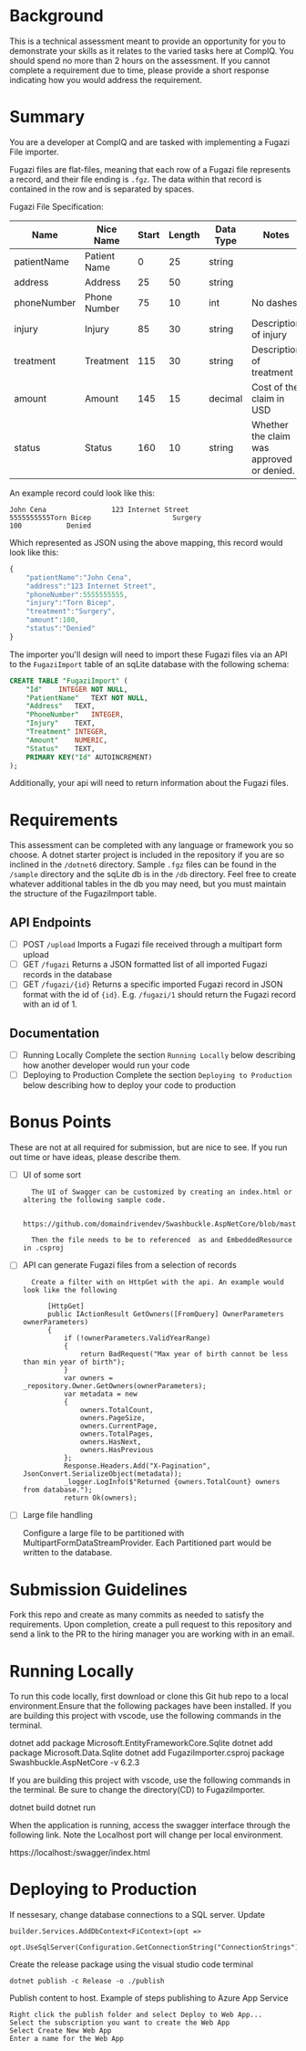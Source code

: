 # Background

This is a technical assessment meant to provide an opportunity for you
to demonstrate your skills as it relates to the varied tasks here at
CompIQ. You should spend no more than 2 hours on the assessment. If you
cannot complete a requirement due to time, please provide a short
response indicating how you would address the requirement.

# Summary

You are a developer at CompIQ and are tasked with implementing a Fugazi
File importer.

Fugazi files are flat-files, meaning that each row of a Fugazi file
represents a record, and their file ending is `.fgz`. The data within
that record is contained in the row and is separated by spaces.

Fugazi File Specification:

  | Name          | Nice Name      | Start   | Length   | Data Type   | Notes
  | ------------- | -------------- | ------- | -------- | ----------- | -------------------------------------------
  | patientName   | Patient Name   | 0       | 25       | string      
  | address       | Address        | 25      | 50       | string      
  | phoneNumber   | Phone Number   | 75      | 10       | int         | No dashes
  | injury        | Injury         | 85      | 30       | string      | Description of injury
  | treatment     | Treatment      | 115     | 30       | string      | Description of treatment
  | amount        | Amount         | 145     | 15       | decimal     | Cost of the claim in USD
  | status        | Status         | 160     | 10       | string      | Whether the claim was approved or denied.

An example record could look like this:

`John Cena                123 Internet Street                               5555555555Torn Bicep                    Surgery                       100           Denied`

Which represented as JSON using the above mapping, this record would
look like this:

``` javascript
{
    "patientName":"John Cena",
    "address":"123 Internet Street",
    "phoneNumber":5555555555,
    "injury":"Torn Bicep",
    "treatment":"Surgery",
    "amount":100,
    "status":"Denied"
}
```

The importer you\'ll design will need to import these Fugazi files via
an API to the `FugaziImport` table of an sqLite database with the
following schema:

``` sql
CREATE TABLE "FugaziImport" (
    "Id"    INTEGER NOT NULL,
    "PatientName"   TEXT NOT NULL,
    "Address"   TEXT,
    "PhoneNumber"   INTEGER,
    "Injury"    TEXT,
    "Treatment" INTEGER,
    "Amount"    NUMERIC,
    "Status"    TEXT,
    PRIMARY KEY("Id" AUTOINCREMENT)
);
```

Additionally, your api will need to return information about the Fugazi
files.

# Requirements

This assessment can be completed with any language or framework you so
choose. A dotnet starter project is included in the repository if you
are so inclined in the `/dotnet6` directory. Sample `.fgz` files can be
found in the `/sample` directory and the sqLite db is in the `/db`
directory. Feel free to create whatever additional tables in the db you
may need, but you must maintain the structure of the FugaziImport table.

## API Endpoints

-   [ ] POST `/upload` Imports a Fugazi file received through a
    multipart form upload
-   [ ] GET `/fugazi` Returns a JSON formatted list of all imported
    Fugazi records in the database
-   [ ] GET `/fugazi/{id}` Returns a specific imported Fugazi record in
    JSON format with the id of `{id}`. E.g. `/fugazi/1` should return
    the Fugazi record with an id of 1.

## Documentation

-   [ ] Running Locally Complete the section `Running Locally` below
    describing how another developer would run your code
-   [ ] Deploying to Production Complete the section
    `Deploying to Production` below describing how to deploy your code
    to production

# Bonus Points

These are not at all required for submission, but are nice to see. If
you run out time or have ideas, please describe them.

-   [ ] UI of some sort

        The UI of Swagger can be customized by creating an index.html or altering the following sample code.

        https://github.com/domaindrivendev/Swashbuckle.AspNetCore/blob/master/src/Swashbuckle.AspNetCore.SwaggerUI/index.html

        Then the file needs to be to referenced  as and EmbeddedResource in .csproj


-   [ ] API can generate Fugazi files from a selection of records

        Create a filter with on HttpGet with the api. An example would look like the following

            [HttpGet]
            public IActionResult GetOwners([FromQuery] OwnerParameters ownerParameters)
            {
                if (!ownerParameters.ValidYearRange)
                {
                    return BadRequest("Max year of birth cannot be less than min year of birth");
                }
                var owners = _repository.Owner.GetOwners(ownerParameters);
                var metadata = new
                {
                    owners.TotalCount,
                    owners.PageSize,
                    owners.CurrentPage,
                    owners.TotalPages,
                    owners.HasNext,
                    owners.HasPrevious
                };
                Response.Headers.Add("X-Pagination", JsonConvert.SerializeObject(metadata));
                _logger.LogInfo($"Returned {owners.TotalCount} owners from database.");
                return Ok(owners);


-   [ ] Large file handling

    Configure a large file to be partitioned with MultipartFormDataStreamProvider. Each Partitioned part would be written to the database. 

# Submission Guidelines

Fork this repo and create as many commits as needed to satisfy the
requirements. Upon completion, create a pull request to this repository
and send a link to the PR to the hiring manager you are working with in
an email.

# Running Locally

To run this code locally, first download or clone this Git hub repo to a local environment.Ensure that the following packages have been installed. If you are building this project with vscode, use the following commands in the terminal.

dotnet add package Microsoft.EntityFrameworkCore.Sqlite
dotnet add package Microsoft.Data.Sqlite
dotnet add FugaziImporter.csproj package Swashbuckle.AspNetCore -v 6.2.3

If you are building this project with vscode, use the following commands in the terminal. Be sure to change the directory(CD) to FugaziImporter. 

dotnet build
dotnet run

When the application is running, access the swagger interface through the following link. Note the Localhost port will change per local environment. 

https://localhost:<port>/swagger/index.html


# Deploying to Production

If nessesary, change database connections to a SQL server. Update 

    builder.Services.AddDbContext<FiContext>(opt =>
        opt.UseSqlServer(Configuration.GetConnectionString("ConnectionStrings")));

Create the release package using the visual studio code terminal 

    dotnet publish -c Release -o ./publish

Publish content to host. Example of steps publishing to Azure App Service 

    Right click the publish folder and select Deploy to Web App...
    Select the subscription you want to create the Web App
    Select Create New Web App
    Enter a name for the Web App




